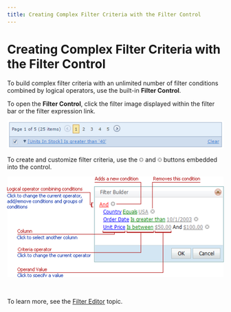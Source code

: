 ```yaml
---
title: Creating Complex Filter Criteria with the Filter Control
---
```

# Creating Complex Filter Criteria with the Filter Control
To build complex filter criteria with an unlimited number of filter conditions combined by logical operators, use the built-in **Filter Control**.

To open the **Filter Control**, click the filter image displayed within the filter bar or the filter expression link.

![EUD-ASPxVerticalGrid-FilterControl](../../../images/img127027.png)

To create and customize filter criteria, use the ![FilterEditor_EU_AddButton](../../../images/img7350.png) and ![FilterEditor_EU_DeleteButton](../../../images/img7351.png) buttons embedded into the control.

![FilterControlInfo](../../../images/img8602.png)

&nbsp;

To learn more, see the [Filter Editor](../../filter-editor.md) topic.